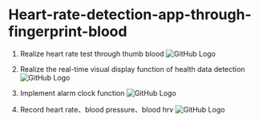 # Heart-rate-detection-app-through-fingerprint-blood

1. Realize heart rate test through thumb blood
![GitHub Logo](https://pic.imgdb.cn/item/659803fd871b83018a46e86d.png)

3. Realize the real-time visual display function of health data detection
![GitHub Logo](https://pic.imgdb.cn/item/65980608871b83018a5216c2.png)

4. Implement alarm clock function
![GitHub Logo](https://pic.imgdb.cn/item/65980764871b83018a591a20.png)

5. Record heart rate、blood pressure、blood hrv
![GitHub Logo](https://pic.imgdb.cn/item/659806e1871b83018a568740.png)

